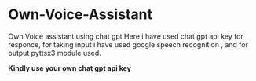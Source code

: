# Own-Voice-Assistant
Own Voice assistant using chat gpt
Here i have used chat gpt api key for responce,
for taking input i have used  google speech recognition ,
and for output pyttsx3 module used.

**Kindly use your own chat gpt api key**
